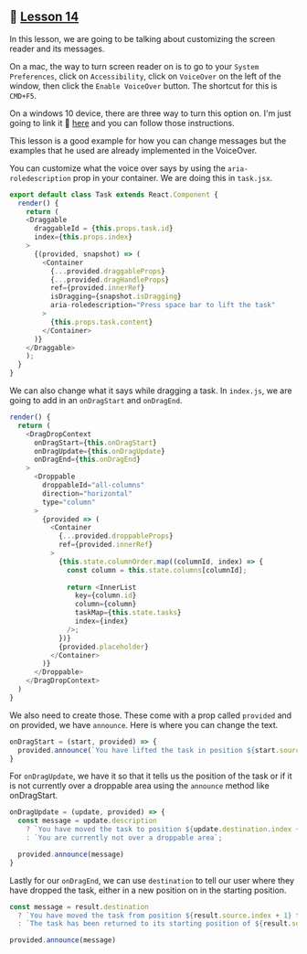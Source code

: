 ## :movie_camera: [Lesson 14](https://egghead.io/lessons/react-customize-screen-reader-messages-for-drag-and-drop-with-react-beautiful-dnd)

In this lesson, we are going to be talking about customizing the screen reader and its messages. 

On a mac, the way to turn screen reader on is to go to your `System Preferences`, click on `Accessibility`, click on `VoiceOver` on the left of the window, then click the `Enable VoiceOver` button. The shortcut for this is `CMD+F5`. 

On a windows 10 device, there are three way to turn this option on. I'm just going to link it :thinking: [here](https://support.microsoft.com/en-us/help/4028598/windows-10-start-or-stop-narrator) and you can follow those instructions. 

This lesson is a good example for how you can change messages but the examples that he used are already implemented in the VoiceOver. 

You can customize what the voice over says by using the `aria-roledescription` prop in your container. We are doing this in `task.jsx`.  

```js
export default class Task extends React.Component {
  render() {
    return (
    <Draggable 
      draggableId = {this.props.task.id} 
      index={this.props.index}
    >
      {(provided, snapshot) => (
        <Container
          {...provided.draggableProps}
          {...provided.dragHandleProps}
          ref={provided.innerRef}
          isDragging={snapshot.isDragging}
          aria-roledescription="Press space bar to lift the task"
        >
          {this.props.task.content}
        </Container>
      )}
    </Draggable>
    );
  }
}
```

We can also change what it says while dragging a task. In `index.js`, we are going to add in an `onDragStart` and `onDragEnd`. 

```js
render() {
  return (
    <DragDropContext 
      onDragStart={this.onDragStart}
      onDragUpdate={this.onDragUpdate}
      onDragEnd={this.onDragEnd}
    >
      <Droppable 
        droppableId="all-columns" 
        direction="horizontal" 
        type="column"
      >
        {provided => (
          <Container
            {...provided.droppableProps}
            ref={provided.innerRef}
          >
            {this.state.columnOrder.map((columnId, index) => {
              const column = this.state.columns[columnId];
              
              return <InnerList 
                key={column.id} 
                column={column} 
                taskMap={this.state.tasks} 
                index={index}
              />;
            })}
            {provided.placeholder}
          </Container>
        )}
      </Droppable>
    </DragDropContext>
  )
}
```

We also need to create those. These come with a prop called `provided` and on provided, we have `announce`. Here is where you can change the text. 

```js
onDragStart = (start, provided) => {
  provided.announce(`You have lifted the task in position ${start.source.index + 1}`,)
}
```

For `onDragUpdate`, we have it so that it tells us the position of the task or if it is not currently over a droppable area using the `announce` method like onDragStart. 

```js
onDragUpdate = (update, provided) => {
  const message = update.description
    ? `You have moved the task to position ${update.destination.index + 1}`
    : `You are currently not over a droppable area`;

  provided.announce(message)
}
```

Lastly for our `onDragEnd`, we can use `destination` to tell our user where they have dropped the task, either in a new position on in the starting position. 

```js
const message = result.destination
  ? `You have moved the task from position ${result.source.index + 1} to ${result.destination.index +1}`
  : `The task has been returned to its starting position of ${result.source.index + 1}`;

provided.announce(message)
```